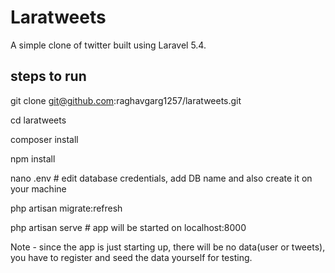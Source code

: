 # Laratweets
A simple clone of twitter built using Laravel 5.4.


## steps to run

git clone git@github.com:raghavgarg1257/laratweets.git

cd laratweets

composer install

npm install

nano .env # edit database credentials, add DB name and also create it on your machine

php artisan migrate:refresh

php artisan serve # app will be started on localhost:8000


Note - since the app is just starting up, there will be no data(user or tweets), you have to register and seed the data yourself for testing.
